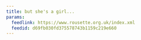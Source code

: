 ```yaml
---
title: but she's a girl...
params:
  feedlink: https://www.rousette.org.uk/index.xml
  feedid: d69fb030fd375578743b1159c219e660
---
```

